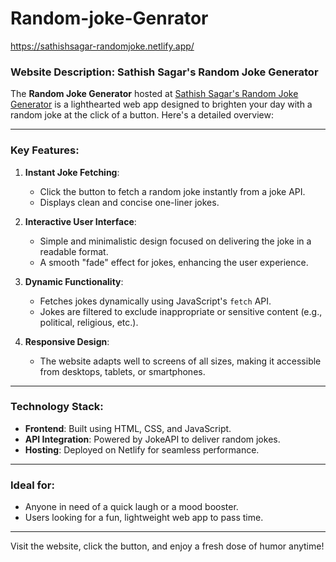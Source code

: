 # Random-joke-Genrator
https://sathishsagar-randomjoke.netlify.app/
### Website Description: Sathish Sagar's Random Joke Generator

The **Random Joke Generator** hosted at [Sathish Sagar's Random Joke Generator](https://sathishsagar-randomjoke.netlify.app/) is a lighthearted web app designed to brighten your day with a random joke at the click of a button. Here's a detailed overview:

---

### Key Features:

1. **Instant Joke Fetching**:
   - Click the button to fetch a random joke instantly from a joke API.
   - Displays clean and concise one-liner jokes.

2. **Interactive User Interface**:
   - Simple and minimalistic design focused on delivering the joke in a readable format.
   - A smooth "fade" effect for jokes, enhancing the user experience.

3. **Dynamic Functionality**:
   - Fetches jokes dynamically using JavaScript's `fetch` API.
   - Jokes are filtered to exclude inappropriate or sensitive content (e.g., political, religious, etc.).

4. **Responsive Design**:
   - The website adapts well to screens of all sizes, making it accessible from desktops, tablets, or smartphones.

---

### Technology Stack:
- **Frontend**: Built using HTML, CSS, and JavaScript.
- **API Integration**: Powered by JokeAPI to deliver random jokes.
- **Hosting**: Deployed on Netlify for seamless performance.

---

### Ideal for:
- Anyone in need of a quick laugh or a mood booster.
- Users looking for a fun, lightweight web app to pass time.

---

Visit the website, click the button, and enjoy a fresh dose of humor anytime!
